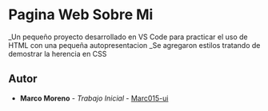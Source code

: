 # Pagina Web Sobre Mi

_Un pequeño proyecto desarrollado en VS Code para practicar el uso de HTML con una pequeña autopresentacion
_Se agregaron estilos tratando de demostrar la herencia en CSS

## Autor

* **Marco Moreno** - *Trabajo Inicial* - [Marc015-ui](https://github.com/Marc015-ui)